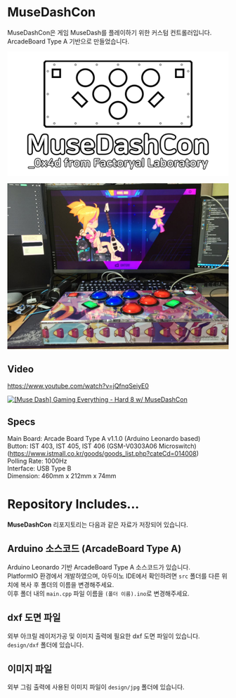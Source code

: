 # MuseDashCon
MuseDashCon은 게임 MuseDash를 플레이하기 위한 커스텀 컨트롤러입니다.  
ArcadeBoard Type A 기반으로 만들었습니다.

![MuseDashCon](https://github.com/factoryal/MuseDashCon/blob/master/_resources/image/logo.png?raw=true)

![MuseDashCon](https://github.com/factoryal/MuseDashCon/blob/master/_resources/image/IMG_9381.JPG?raw=true)

## Video
https://www.youtube.com/watch?v=jQfnqSeiyE0

[![[Muse Dash] Gaming Everything - Hard 8 w/ MuseDashCon](https://img.youtube.com/vi/-giunZwyiVg/0.jpg)](https://www.youtube.com/watch?v=-giunZwyiVg)

## Specs
Main Board: Arcade Board Type A v1.1.0 (Arduino Leonardo based)  
Button: IST 403, IST 405, IST 406 (GSM-V0303A06 Microswitch) (https://www.istmall.co.kr/goods/goods_list.php?cateCd=014008)  
Polling Rate: 1000Hz  
Interface: USB Type B  
Dimension: 460mm x 212mm x 74mm  

# Repository Includes...
**MuseDashCon** 리포지토리는 다음과 같은 자료가 저장되어 있습니다.

## Arduino 소스코드 (ArcadeBoard Type A)
Arduino Leonardo 기반 ArcadeBoard Type A 소스코드가 있습니다.  
PlatformIO 환경에서 개발하였으며, 아두이노 IDE에서 확인하려면 `src` 폴더를 다른 위치에 복사 후 폴더의 이름을 변경해주세요.  
이후 폴더 내의 `main.cpp` 파일 이름을 `(폴더 이름).ino`로 변경해주세요.

## dxf 도면 파일
외부 아크릴 레이저가공 및 이미지 출력에 필요한 dxf 도면 파일이 있습니다.  
`design/dxf` 폴더에 있습니다.

## 이미지 파일
외부 그림 출력에 사용된 이미지 파일이 `design/jpg` 폴더에 있습니다.
